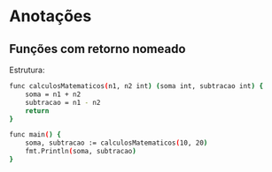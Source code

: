 # Anotações

## Funções com retorno nomeado

Estrutura:

```bash
func calculosMatematicos(n1, n2 int) (soma int, subtracao int) {
	soma = n1 + n2
	subtracao = n1 - n2
	return
}

func main() {
	soma, subtracao := calculosMatematicos(10, 20)
	fmt.Println(soma, subtracao)
}
```